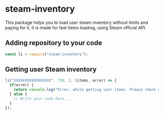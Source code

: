 # steam-inventory
This package helps you to load user steam inventory without limits and paying for it.
It is made for fast items loading, using Steam official API.

## Adding repository to your code
```JAVASCRIPT
const li = require("steam-inventory");
```

## Getting user Steam inventory
```JAVASCRIPT
li("XXXXXXXXXXXXXXXXX", 730, 2, (items, error) => {
  if(error) {
    return console.log("Error, while getting user items. Please check appId, contextId, steamid or user inventory is hidden.");
  } else {
    // Write your code here...
  }
});
```

